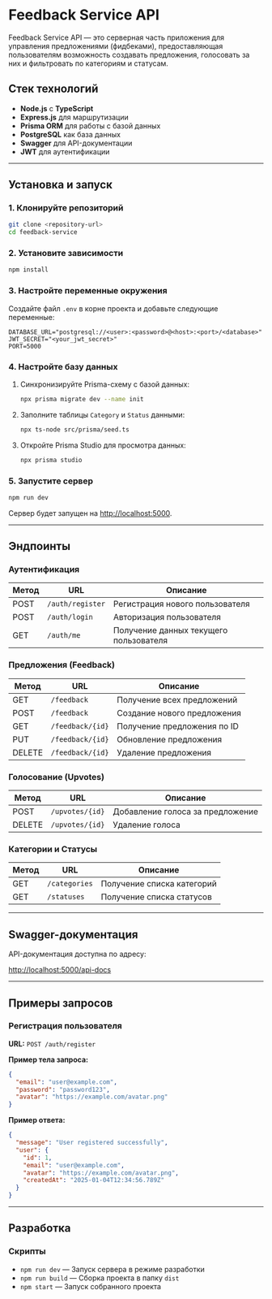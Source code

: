 # Feedback Service API

Feedback Service API — это серверная часть приложения для управления предложениями (фидбеками), предоставляющая пользователям возможность создавать предложения, голосовать за них и фильтровать по категориям и статусам.

## Стек технологий

- **Node.js** с **TypeScript**
- **Express.js** для маршрутизации
- **Prisma ORM** для работы с базой данных
- **PostgreSQL** как база данных
- **Swagger** для API-документации
- **JWT** для аутентификации

---

## Установка и запуск

### 1. Клонируйте репозиторий

```bash
git clone <repository-url>
cd feedback-service
```

### 2. Установите зависимости

```bash
npm install
```

### 3. Настройте переменные окружения

Создайте файл `.env` в корне проекта и добавьте следующие переменные:

```env
DATABASE_URL="postgresql://<user>:<password>@<host>:<port>/<database>"
JWT_SECRET="<your_jwt_secret>"
PORT=5000
```

### 4. Настройте базу данных

1. Синхронизируйте Prisma-схему с базой данных:

   ```bash
   npx prisma migrate dev --name init
   ```

2. Заполните таблицы `Category` и `Status` данными:

   ```bash
   npx ts-node src/prisma/seed.ts
   ```

3. Откройте Prisma Studio для просмотра данных:

   ```bash
   npx prisma studio
   ```

### 5. Запустите сервер

```bash
npm run dev
```

Сервер будет запущен на [http://localhost:5000](http://localhost:5000).

---

## Эндпоинты

### Аутентификация

| Метод | URL          | Описание                  |
|-------|--------------|---------------------------|
| POST  | `/auth/register` | Регистрация нового пользователя |
| POST  | `/auth/login`    | Авторизация пользователя      |
| GET   | `/auth/me`       | Получение данных текущего пользователя |

### Предложения (Feedback)

| Метод | URL            | Описание                             |
|-------|----------------|--------------------------------------|
| GET   | `/feedback`    | Получение всех предложений           |
| POST  | `/feedback`    | Создание нового предложения          |
| GET   | `/feedback/{id}` | Получение предложения по ID          |
| PUT   | `/feedback/{id}` | Обновление предложения               |
| DELETE| `/feedback/{id}` | Удаление предложения                 |

### Голосование (Upvotes)

| Метод | URL              | Описание                             |
|-------|------------------|--------------------------------------|
| POST  | `/upvotes/{id}`  | Добавление голоса за предложение     |
| DELETE| `/upvotes/{id}`  | Удаление голоса                      |

### Категории и Статусы

| Метод | URL             | Описание                  |
|-------|-----------------|---------------------------|
| GET   | `/categories`   | Получение списка категорий |
| GET   | `/statuses`     | Получение списка статусов |

---

## Swagger-документация

API-документация доступна по адресу:

[http://localhost:5000/api-docs](http://localhost:5000/api-docs)

---

## Примеры запросов

### Регистрация пользователя

**URL:** `POST /auth/register`

**Пример тела запроса:**
```json
{
  "email": "user@example.com",
  "password": "password123",
  "avatar": "https://example.com/avatar.png"
}
```

**Пример ответа:**
```json
{
  "message": "User registered successfully",
  "user": {
    "id": 1,
    "email": "user@example.com",
    "avatar": "https://example.com/avatar.png",
    "createdAt": "2025-01-04T12:34:56.789Z"
  }
}
```

---

## Разработка

### Скрипты

- `npm run dev` — Запуск сервера в режиме разработки
- `npm run build` — Сборка проекта в папку `dist`
- `npm start` — Запуск собранного проекта
